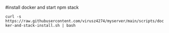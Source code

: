 #install docker and start npm stack

```curl -s https://raw.githubusercontent.com/virusz4274/myserver/main/scripts/docker-and-stack-install.sh | bash```
